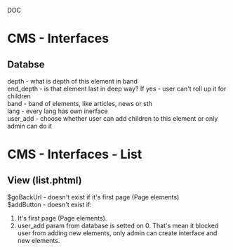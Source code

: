 DOC

# CMS - Interfaces

## Databse

depth - what is depth of this element in band  
end_depth - is that element last in deep way? If yes - user can't roll up it for children  
band - band of elements, like articles, news or sth  
lang - every lang has own inerface  
user_add - choose whether user can add children to this element or only admin can do it  

# CMS - Interfaces - List

## View (list.phtml)

$goBackUrl - doesn't exist if it's first page (Page elements)  
$addButton - doesn't exist if:
  1. It's first page (Page elements).
  2. user_add param from database is setted on 0. That's mean it blocked user from adding new elements, only admin can create interface and new elements.
  

